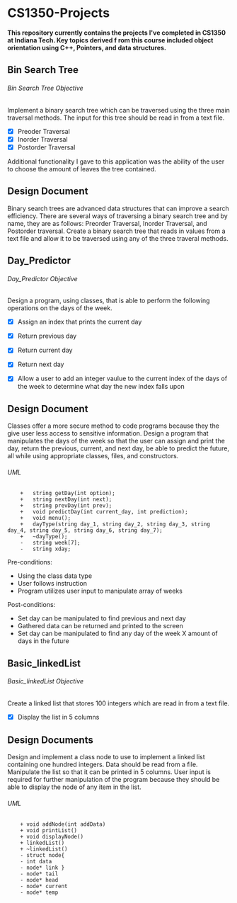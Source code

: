 # CS1350-Projects
**This repository currently contains the projects I've completed in CS1350 at Indiana Tech. Key topics derived f rom this course included object orientation using C++, Pointers, and data structures.**

## Bin Search Tree

###### Bin Search Tree Objective

Implement a binary search tree which can be traversed using the three main traversal methods. The input for this tree should be read in from a text file.

- [x] Preoder Traversal
- [x] Inorder Traversal
- [x] Postorder Traversal

Additional functionality I gave to this application was the ability of the user to choose the amount of leaves the tree contained.

## Design Document
Binary search trees are advanced data structures that can improve a search efficiency. There are several ways of traversing a binary search tree and by name, they are as follows: Preorder Traversal, Inorder Traversal, and Postorder traversal. Create a binary search tree that reads in values from a text file and allow it to be traversed using any of the three traveral methods.

## Day_Predictor
###### Day_Predictor Objective
Design a program, using classes, that is able to perform the following operations on the days of the week.

- [x] Assign an index that prints the current day
- [x] Return previous day
- [x] Return current day
- [x] Return next day
- [x] Allow a user to add an integer vaulue to the current index of the days of the week to determine what day the new index falls upon


## Design Document
Classes offer a more secure method to code programs because they the give user less access to sensitive information. Design a program that manipulates the days of the week so that the user can assign and print the day, return the previous, current, and next day, be able to predict the future, all while using appropriate classes, files, and constructors. 
  
###### UML
        +	string getDay(int option);
        +	string nextDay(int next);
        +	string prevDay(int prev);
        +	void predictDay(int current_day, int prediction);
        +	void menu();
        +	dayType(string day_1, string day_2, string day_3, string day_4, string day_5, string day_6, string day_7);
        +	~dayType();
        -	string week[7];
        -	string xday;

        
Pre-conditions:
-	Using the class data type
-	User follows instruction
-	Program utilizes user input to manipulate array of weeks

Post-conditions:
-	Set day can be manipulated to find previous and next day
-	Gathered data can be returned and printed to the screen
-	Set day can be manipulated to find any day of the week X amount of days in the future


## Basic_linkedList
###### Basic_linkedList Objective

Create a linked list that stores 100 integers which are read in from a text file.

- [x] Display the list in 5 columns

## Design Documents
Design and implement a class node to use to implement a linked list containing one hundred integers. Data should be read from a file. Manipulate the list so that it can be printed in 5 columns. User input is required for further manipulation of the program because they should be able to display the node of any item in the list. 
 
###### UML 
        + void addNode(int addData)    
        + void printList()
        + void displayNode()
        + linkedList()
        + ~linkedList()
        - struct node{
        - int data
        - node* link }
        - node* tail
        - node* head
        - node* current
        - node* temp 
 
 
